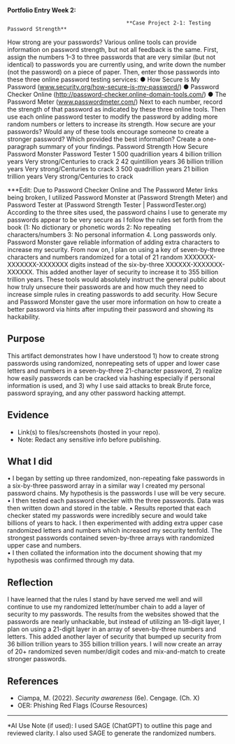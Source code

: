  **Portfolio Entry Week 2:** 

                                          **Case Project 2-1: Testing Password Strength**

How strong are your passwords? Various online tools can provide information on password strength, but not all feedback is the same. First, assign the numbers 1–3 to three passwords that are very similar (but not identical) to passwords you are currently using, and write down the number (not the password) on a piece of paper. Then, enter those passwords into these three online password testing services:
●	How Secure Is My Password (www.security.org/how-secure-is-my-password/)
●	Password Checker Online (http://password-checker.online-domain-tools.com/)
●	The Password Meter (www.passwordmeter.com/)
Next to each number, record the strength of that password as indicated by these three online tools. Then use each online password tester to modify the password by adding more random numbers or letters to increase its strength. How secure are your passwords? Would any of these tools encourage someone to create a stronger password? Which provided the best information? Create a one-paragraph summary of your findings.
Password Strength 	How Secure	Password Monster 	Password Tester
1	500 quadrillion years 	4 billion trillion years	Very strong/Centuries to crack
2	42 quintillion years	36 billion trillion years	Very strong/Centuries to crack
3	500 quadrillion years 	21 billion trillion years	Very strong/Centuries to crack

***Edit: Due to Password Checker Online and The Password Meter links being broken, I utilized Password Monster at (Password Strength Meter) and Password Tester at (Password Strength Tester | PasswordTester.org)
	According to the three sites used, the password chains I use to generate my passwords appear to be very secure as I follow the rules set forth from the book (1: No dictionary or phonetic words 2: No repeating characters/numbers 3: No personal information 4. Long passwords only. Password Monster gave reliable information of adding extra characters to increase my security. From now on, I plan on using a key of seven-by-three characters and numbers randomized for a total of 21 random XXXXXXX-XXXXXXX-XXXXXXX digits instead of the six-by-three  XXXXXX-XXXXXXX-XXXXXX. This added another layer of security to increase it to 355 billion trillion years. These tools would absolutely instruct the general public about how truly unsecure their passwords are and how much they need to increase simple rules in creating passwords to add security. How Secure and Password Monster gave the user more information on how to create a better password via hints after imputing their password and showing its hackability. 
## Purpose
This artifact demonstrates how I have understood 1) how to create strong passwords using randomized, nonrepeating sets of upper and lower case letters and numbers in a seven-by-three 21-character password, 2) realize how easily passwords can be cracked via hashing especially if personal information is used, and 3) why I use said attacks to break Brute force, password spraying, and any other password hacking attempt. 
  
## Evidence
- Link(s) to files/screenshots (hosted in your repo).  
- Note: Redact any sensitive info before publishing.
 
## What I did
•	I began by setting up three randomized, non-repeating fake passwords in a six-by-three password array in a similar way I created my personal password chains. My hypothesis is the passwords I use will be very secure. 
•	I then tested each password checker with the three passwords. Data was then written down and stored in the table. 
•	Results reported that each checker stated my passwords were incredibly secure and would take billions of years to hack. I then experimented with adding extra upper case randomized letters and numbers which increased my security tenfold. The strongest passwords contained seven-by-three arrays with randomized upper case and numbers.  
•	I then collated the information into the document showing that my hypothesis was confirmed through my data.  
 
## Reflection
I have learned that the rules I stand by have served me well and will continue to use my randomized letter/number chain to add a layer of security to my passwords. The results from the websites showed that the passwords are nearly unhackable, but instead of utilizing an 18-digit layer, I plan on using a 21-digit layer in an array of seven-by-three numbers and letters. This added another layer of security that bumped up security from 36 billion trillion years to 355 billion trillion years. I will now create an array of 20+ randomized seven number/digit codes and mix-and-match to create stronger passwords. 
 
## References
- Ciampa, M. (2022). *Security awareness* (6e). Cengage. (Ch. X)  
- OER: Phishing Red Flags (Course Resources)
 
---
*AI Use Note (if used): I used SAGE (ChatGPT) to outline this page and reviewed clarity. I also used SAGE to generate the randomized numbers. 
 
